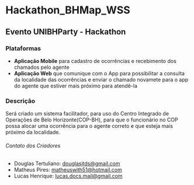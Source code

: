 # Hackathon_BHMap_WSS
## Evento UNIBHParty - Hackathon

### Plataformas
- **Aplicação Mobile** para cadastro de ocorrências e recebimento dos chamados pelo agente
- **Aplicação Web** que comunique com o App para possibilitar a consulta da localidade das ocorrências e enviar o chamado novamete para o app do agente que estiver mais próximo para atendê-la

### Descrição
<p>
    Será criado um sistema facilitador, para uso do Centro Integrado de Operações de Belo Horizonte(COP-BH), para que o funcionário no COP possa alocar uma ocorrência para o agente correto e que esteja mais próximo da localidade.
</p>

###### Contato dos Criadores
- Douglas Tertuliano: <douglasjtds@gmail.com>
- Matheus Pires: <matheuswith51@hotmail.com>
- Lucas Henrique: <lucas.docs.mail@gmail.com>